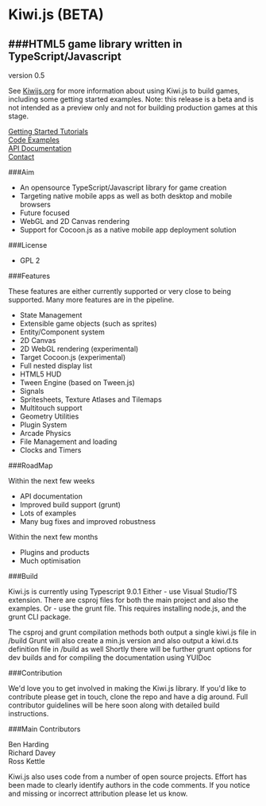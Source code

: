 Kiwi.js (BETA)
=====



###HTML5 game library written in TypeScript/Javascript
-----------------------------------------------------------------

version 0.5

See [Kiwijs.org](http://kiwijs.org) for more information about using Kiwi.js to build games, including some getting started examples. Note: this release is a beta and is not intended as a preview only and not for building production games at this stage.

[Getting Started Tutorials](http://www.kiwijs.org/documentation/getting-started/)  
[Code Examples](http://www.kiwijs.org/examples/)  
[API Documentation](http://api.kiwijs.org/)  
[Contact](http://www.kiwijs.org/help/)  

###Aim

* An opensource TypeScript/Javascript library for game creation
* Targeting native mobile apps as well as both desktop and mobile browsers
* Future focused
* WebGL and 2D Canvas rendering
* Support for Cocoon.js as a native mobile app deployment solution 

###License

* GPL 2

###Features

These features are either currently supported or very close to being supported. Many more features are in the pipeline.

* State Management
* Extensible game objects (such as sprites)
* Entity/Component system
* 2D Canvas 
* 2D WebGL rendering (experimental)
* Target Cocoon.js (experimental)
* Full nested display list
* HTML5 HUD
* Tween Engine (based on Tween.js)
* Signals
* Spritesheets, Texture Atlases and Tilemaps
* Multitouch support
* Geometry Utilities
* Plugin System
* Arcade Physics
* File Management and loading
* Clocks and Timers

###RoadMap

Within the next few weeks

* API documentation
* Improved build support (grunt)
* Lots of examples
* Many bug fixes and improved robustness

Within the next few months

* Plugins and products
* Much optimisation

###Build

Kiwi.js is currently using Typescript 9.0.1
Either - use Visual Studio/TS extension. There are csproj files for both the main project and also the examples.
Or - use the grunt file. This requires installing node.js, and the grunt CLI package. 

The csproj and grunt compilation methods both output a single kiwi.js file in /build
Grunt will also create a min.js version and also output a kiwi.d.ts definition file in /build as well
Shortly there will be further grunt options for dev builds and for compiling the documentation using YUIDoc


###Contribution

We'd love you to get involved in making the Kiwi.js library. If you'd like to contribute please get in touch, clone the repo and have a dig around. Full contributor guidelines will be here soon along with detailed build instructions.

###Main Contributors

Ben Harding  
Richard Davey  
Ross Kettle  

Kiwi.js also uses code from a number of open source projects. Effort has been made to clearly identify authors in the code comments. If you notice and missing or incorrect attribution please let us know.